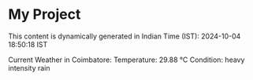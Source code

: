 # My Project

This content is dynamically generated in Indian Time (IST): 2024-10-04 18:50:18 IST


Current Weather in Coimbatore:
Temperature: 29.88 °C
Condition: heavy intensity rain
